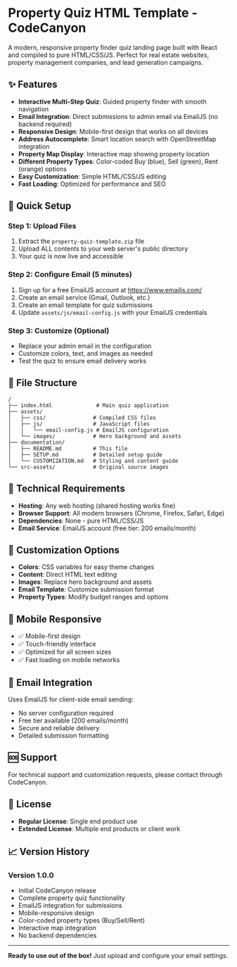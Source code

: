 
# Property Quiz HTML Template - CodeCanyon

A modern, responsive property finder quiz landing page built with React and compiled to pure HTML/CSS/JS. Perfect for real estate websites, property management companies, and lead generation campaigns.

## ✨ Features

- **Interactive Multi-Step Quiz**: Guided property finder with smooth navigation
- **Email Integration**: Direct submissions to admin email via EmailJS (no backend required)
- **Responsive Design**: Mobile-first design that works on all devices
- **Address Autocomplete**: Smart location search with OpenStreetMap integration
- **Property Map Display**: Interactive map showing property location
- **Different Property Types**: Color-coded Buy (blue), Sell (green), Rent (orange) options
- **Easy Customization**: Simple HTML/CSS/JS editing
- **Fast Loading**: Optimized for performance and SEO

## 🚀 Quick Setup

### Step 1: Upload Files
1. Extract the `property-quiz-template.zip` file
2. Upload ALL contents to your web server's public directory
3. Your quiz is now live and accessible

### Step 2: Configure Email (5 minutes)
1. Sign up for a free EmailJS account at https://www.emailjs.com/
2. Create an email service (Gmail, Outlook, etc.)
3. Create an email template for quiz submissions
4. Update `assets/js/email-config.js` with your EmailJS credentials

### Step 3: Customize (Optional)
- Replace your admin email in the configuration
- Customize colors, text, and images as needed
- Test the quiz to ensure email delivery works

## 📁 File Structure

```
/
├── index.html              # Main quiz application
├── assets/
│   ├── css/               # Compiled CSS files
│   ├── js/                # JavaScript files
│   │   └── email-config.js # EmailJS configuration
│   └── images/            # Hero background and assets
├── documentation/
│   ├── README.md          # This file
│   ├── SETUP.md           # Detailed setup guide
│   └── CUSTOMIZATION.md   # Styling and content guide
└── src-assets/            # Original source images
```

## 🔧 Technical Requirements

- **Hosting**: Any web hosting (shared hosting works fine)
- **Browser Support**: All modern browsers (Chrome, Firefox, Safari, Edge)
- **Dependencies**: None - pure HTML/CSS/JS
- **Email Service**: EmailJS account (free tier: 200 emails/month)

## 🎨 Customization Options

- **Colors**: CSS variables for easy theme changes
- **Content**: Direct HTML text editing
- **Images**: Replace hero background and assets
- **Email Template**: Customize submission format
- **Property Types**: Modify budget ranges and options

## 📱 Mobile Responsive

- ✅ Mobile-first design
- ✅ Touch-friendly interface
- ✅ Optimized for all screen sizes
- ✅ Fast loading on mobile networks

## 📧 Email Integration

Uses EmailJS for client-side email sending:
- No server configuration required
- Free tier available (200 emails/month)
- Secure and reliable delivery
- Detailed submission formatting

## 🆘 Support

For technical support and customization requests, please contact through CodeCanyon.

## 📄 License

- **Regular License**: Single end product use
- **Extended License**: Multiple end products or client work

## 📈 Version History

### Version 1.0.0
- Initial CodeCanyon release
- Complete property quiz functionality
- EmailJS integration for submissions
- Mobile-responsive design
- Color-coded property types (Buy/Sell/Rent)
- Interactive map integration
- No backend dependencies

---

**Ready to use out of the box!** Just upload and configure your email settings.
